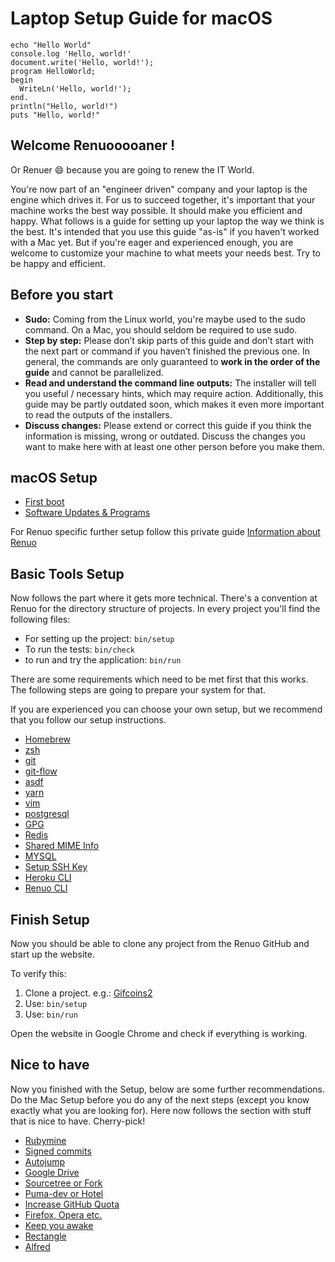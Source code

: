 # Laptop Setup Guide for macOS

```
echo "Hello World"
console.log 'Hello, world!'
document.write('Hello, world!');
program HelloWorld;
begin
  WriteLn('Hello, world!');
end.
println("Hello, world!")
puts "Hello, world!"
```

## Welcome Renuooooaner !

Or Renuer 😄 because you are going to renew the IT World.

You're now part of an "engineer driven" company and your laptop is the engine which drives it. For us to succeed together, it's important that your machine works the best way possible. It should make you efficient and happy. What follows is a guide for setting up your laptop the way we think is the best. It's intended that you use this guide "as-is" if you haven't worked with a Mac yet. But if you're eager and experienced enough, you are welcome to customize your machine to what meets your needs best. Try to be happy and efficient.

## Before you start

- **Sudo:** Coming from the Linux world, you're maybe used to the sudo command. On a Mac, you should seldom be required to use sudo.
- **Step by step:** Please don’t skip parts of this guide and don’t start with the next part or command if you haven’t finished the previous one. In general, the commands are only guaranteed to **work in the order of the guide** and cannot be parallelized.
- **Read and understand the command line outputs:** The installer will tell you useful / necessary hints, which may require action. Additionally, this guide may be partly outdated soon, which makes it even more important to read the outputs of the installers.
- **Discuss changes:** Please extend or correct this guide if you think the information is missing, wrong or outdated. Discuss the changes you want to make here with at least one other person before you make them.

## macOS Setup 
* [First boot](First_boot.md)
* [Software Updates & Programs](Software_Programs.md)

For Renuo specific further setup follow this private guide [Information about Renuo](https://docs.google.com/document/d/1Pr5DQzfWo-YPUVc-kXyCay-d11dKsx0vZUWdwkSfMkc/)

## Basic Tools Setup 

Now follows the part where it gets more technical. There's a convention at Renuo for the directory structure of projects. In every project you'll find the following files:

- For setting up the project: ``` bin/setup ```
- To run the tests: ``` bin/check ```
- to run and try the application: ``` bin/run ```

There are some requirements which need to be met first that this works. The following steps are going to prepare your system for that. 

If you are experienced you can choose your own setup, but we recommend that you follow our setup instructions.


* [Homebrew](Homebrew.md)
* [zsh](zsh.md)
* [git](git.md)
* [git-flow](git_flow.md)
* [asdf](asdf.md) 
* [yarn](yarn.md)
* [vim](vim.md)
* [postgresql](postgresql.md)
* [GPG](GPG.md)
* [Redis](Redis.md)
* [Shared MIME Info](Shared_mime_info.md)
* [MYSQL](Mysql.md)
* [Setup SSH Key](Setup_ssh_key.md)
* [Heroku CLI](heroku_cli.md)
* [Renuo CLI](renuo_cli.md) 

## Finish Setup

Now you should be able to clone any project from the Renuo GitHub and start up the website.

To verify this:
1. Clone a project. e.g.: [Gifcoins2](https://github.com/renuo/gifcoins2)
2. Use: ```bin/setup```
3. Use: ```bin/run```

Open the website in Google Chrome and check if everything is working.

## Nice to have

Now you finished with the Setup, below are some further recommendations. Do the Mac Setup before you do any of the next steps (except you know exactly what you are looking for). Here now follows the section with stuff that is nice to have. Cherry-pick!

* [Rubymine](Rubymine.md)
* [Signed commits](Signed_commits.md)
* [Autojump](Autojump.md)
* [Google Drive](Google_Drive.md)
* [Sourcetree or Fork](Sourcetree_or_fork.md)
* [Puma-dev or Hotel](Puma_or_hotel.md)
* [Increase GitHub Quota](Increase_github_quota.md)
* [Firefox, Opera etc.](Firefox.md)
* [Keep you awake](Keep_you_awake.md)
* [Rectangle](Rectangle.md)
* [Alfred](Alfred.md)



